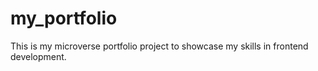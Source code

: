 # my_portfolio
This is my microverse portfolio project to showcase my skills in frontend development.
